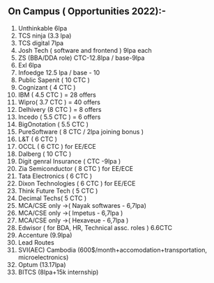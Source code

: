
## On Campus ( Opportunities 2022):- 

1.  Unthinkable 6lpa 
2.  TCS ninja (3.3 lpa)
3.  TCS digital 7lpa
4.  Josh Tech ( software and frontend ) 9lpa each
5.  ZS (BBA/DDA role) CTC-12.8lpa / base-9lpa
6.  Exl 6lpa
7.  Infoedge  12.5 lpa / base - 10
8.  Public Sapenit ( 10 CTC )
9.  Cognizant ( 4 CTC )
10.  IBM ( 4.5 CTC ) = 28 offers
11.  Wipro( 3.7 CTC ) = 40 offers
12.  Delhivery (8 CTC ) = 8 offers
13.  Incedo ( 5.5 CTC ) = 6 offers
14.  BigOnotation ( 5.5 CTC )
15.  PureSoftware ( 8 CTC / 2lpa joining bonus )
16.  L&T ( 6 CTC )
17.  OCCL ( 6 CTC ) for EE/ECE
18.  Dalberg ( 10 CTC )
19.  Digit genral Insurance ( CTC -9lpa )
20.  Zia Semiconductor ( 8 CTC ) for EE/ECE
21.  Tata Electronics ( 6 CTC )
22.  Dixon Technologies ( 6 CTC ) for EE/ECE
22.  Think Future Tech ( 5 CTC ) 
23.  Decimal Techs( 5 CTC ) 
24.  MCA/CSE only ->( Nayak softwares - 6,7lpa)
25.  MCA/CSE only ->( Impetus - 6,7lpa )
26.  MCA/CSE only ->( Hexaveue - 6,7lpa )
27. Edwisor ( for BDA, HR, Technical assc. roles ) 6.6CTC
28. Accenture (9.9lpa)
29. Lead Routes
30. SVI(AEC) Cambodia (600$/month+accomodation+transportation, microelectronics)
31. Optum (13.17lpa)
32. BITCS (8lpa+15k internship)
